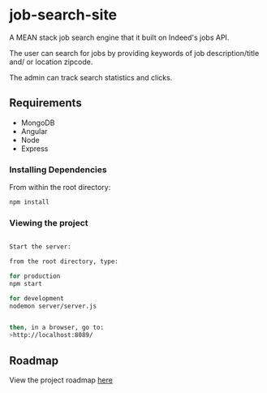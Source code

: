 # job-search-site
A MEAN stack job search engine that it built on Indeed's jobs API.

The user can search for jobs by providing keywords of job description/title and/ or location zipcode. 

The admin can track search statistics and clicks.

## Requirements
- MongoDB
- Angular
- Node
- Express

### Installing Dependencies

From within the root directory:

```sh
npm install
```

### Viewing the project
```sh

Start the server:

from the root directory, type:

for production
npm start

for development
nodemon server/server.js


then, in a browser, go to:
>http://localhost:8089/
```

## Roadmap

View the project roadmap [here](https://github.com/mishasaggi/job-search-site/issues)
